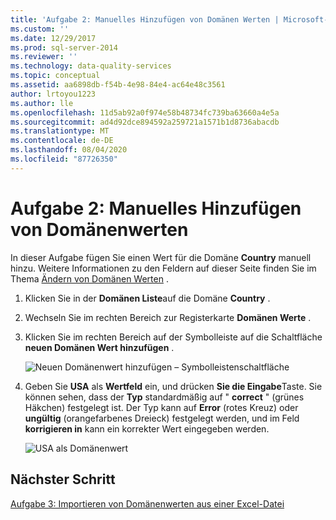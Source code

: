 ```yaml
---
title: 'Aufgabe 2: Manuelles Hinzufügen von Domänen Werten | Microsoft-Dokumentation'
ms.custom: ''
ms.date: 12/29/2017
ms.prod: sql-server-2014
ms.reviewer: ''
ms.technology: data-quality-services
ms.topic: conceptual
ms.assetid: aa6898db-f54b-4e98-84e4-ac64e48c3561
author: lrtoyou1223
ms.author: lle
ms.openlocfilehash: 11d5ab92a0f974e58b48734fc739ba63660a4e5a
ms.sourcegitcommit: ad4d92dce894592a259721a1571b1d8736abacdb
ms.translationtype: MT
ms.contentlocale: de-DE
ms.lasthandoff: 08/04/2020
ms.locfileid: "87726350"
---
```

# <a name="task-2-adding-domain-values-manually"></a>Aufgabe 2: Manuelles Hinzufügen von Domänenwerten
  In dieser Aufgabe fügen Sie einen Wert für die Domäne **Country** manuell hinzu. Weitere Informationen zu den Feldern auf dieser Seite finden Sie im Thema [Ändern von Domänen Werten](https://msdn.microsoft.com/library/hh510408.aspx) .  
  
1.  Klicken Sie in der **Domänen Liste**auf die Domäne **Country** .  
  
2.  Wechseln Sie im rechten Bereich zur Registerkarte **Domänen Werte** .  
  
3.  Klicken Sie im rechten Bereich auf der Symbolleiste auf die Schaltfläche **neuen Domänen Wert hinzufügen** .  
  
     ![Neuen Domänenwert hinzufügen – Symbolleistenschaltfläche](../../2014/tutorials/media/et-addingdomainvaluesmanually-01.jpg "Neuen Domänenwert hinzufügen – Symbolleistenschaltfläche")  
  
4.  Geben Sie **USA** als **Wertfeld** ein, und drücken **Sie die Eingabe**Taste. Sie können sehen, dass der **Typ** standardmäßig auf " **correct** " (grünes Häkchen) festgelegt ist. Der Typ kann auf **Error** (rotes Kreuz) oder **ungültig** (orangefarbenes Dreieck) festgelegt werden, und im Feld **korrigieren in** kann ein korrekter Wert eingegeben werden.  
  
     ![USA als Domänenwert](../../2014/tutorials/media/et-addingdomainvaluesmanually-02.jpg "USA als Domänenwert")  
  
## <a name="next-step"></a>Nächster Schritt  
 [Aufgabe 3: Importieren von Domänenwerten aus einer Excel-Datei](../../2014/tutorials/task-3-importing-domain-values-from-an-excel-file.md)  
  
  
